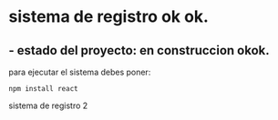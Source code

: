 # sistema de registro ok ok.
## - estado del proyecto: en construccion okok.
para ejecutar el sistema debes poner:

```npm install react```

sistema de registro 2
